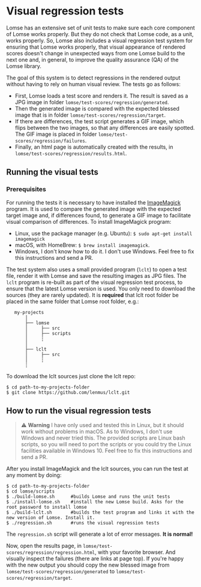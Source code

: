 # Visual regression tests

Lomse has an extensive set of unit tests to make sure each core component of Lomse works properly. But they do not check that Lomse code, as a unit, works properly. So, Lomse also includes a visual regression test system for ensuring that Lomse works properly, that visual appearance of rendered scores doesn't change in unexpected ways from one Lomse build to the next one and, in general, to improve the quality assurance (QA) of the Lomse library. 

The goal of this system is to detect regressions in the rendered output without having to rely on human visual review. The tests go as follows:

* First, Lomse loads a test score and renders it. The result is saved as a JPG image in folder `lomse/test-scores/regression/generated`.
* Then the generated image is compared with the expected blessed image that is in folder `lomse/test-scores/regression/target`.
* If there are differences, the test script generates a GIF image, which flips between the two images, so that any differences are easily spotted. The GIF image is placed in folder `lomse/test-scores/regression/failures`. 
* Finally, an html page is automatically created with the results, in `lomse/test-scores/regression/results.html`.


## Running the visual tests

### Prerequisites

For running the tests it is necessary to have installed the [ImageMagick](http://www.imagemagick.org/) program. It is used to compare the generated image with the expected target image and, if differences found, to generate a GIF image to facilitate visual comparison of differences. To install ImageMagick program:
* Linux, use the package manager (e.g. Ubuntu): `$ sudo apt-get install imagemagick`
* macOS, with HomeBrew: `$ brew install imagemagick`.
* Windows, I don't know how to do it. I don't use Windows. Feel free to fix this instructions and send a PR.

The test system also uses a small provided program (`lclt`) to open a test file, render it with Lomse and save the resulting images as JPG files. The `lclt` program is re-built as part of the visual regression test process, to ensure that the latest Lomse version is used. You only need to download the sources (they are rarely updated). It is **required** that lclt root folder be placed in the same folder that Lomse root folder, e.g.:

```
   my-projects
       │
       ├── lomse
       │     ├── src
       │     ├── scripts
       │     ┆
       │
       ├── lclt
       │     ├── src
       │     ┆
       ┆
```

To download the lclt sources just clone the lclt repo:
```
$ cd path-to-my-projects-folder
$ git clone https://github.com/lenmus/lclt.git
```


## How to run the visual regression tests

> :warning: **Warning** I have only used and tested this in Linux, but it should work without problems in macOS. As to Windows, I don't use Windows and never tried this. The provided scripts are Linux bash scripts, so you will need to port the scripts or you could try the Linux facilities available in Windows 10. Feel free to fix this instructions and send a PR.


After you install ImageMagick and the lclt sources, you can run the test at any moment by doing:

```
$ cd path-to-my-projects-folder
$ cd lomse/scripts
$ ./build-lomse.sh      #builds Lomse and runs the unit tests
$ ./install-lomse.sh    #install the new Lomse build. Asks for the root password to install lomse
$ ./build-lclt.sh       #builds the test program and links it with the new version of Lomse. Install it.
$ ./regression.sh       #runs the visual regression tests
```

The `regression.sh` script will generate a lot of error messages. **It is normal!**

Now, open the results page, in `lomse/test-scores/regression/regression.html`, with your favorite browser. And visually inspect the failures (there are links at page top). If you're happy with the new output you should copy the new blessed image from `lomse/test-scores/regression/generated` to `lomse/test-scores/regression/target`.


